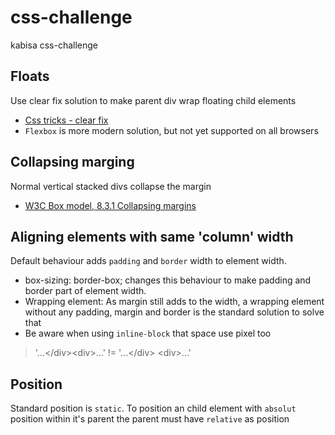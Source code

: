 # css-challenge
kabisa css-challenge

## Floats

Use clear fix solution to make parent div wrap floating child elements

* [Css tricks - clear fix](https://css-tricks.com/snippets/css/clear-fix/)
* `Flexbox` is more modern solution, but not yet supported on all browsers

## Collapsing marging

Normal vertical stacked divs collapse the margin

* [W3C Box model, 8.3.1 Collapsing margins](http://www.w3.org/TR/CSS21/box.html#collapsing-margins")
  

## Aligning elements with same 'column' width

Default behaviour adds `padding` and `border` width to element width.

* box-sizing: border-box; changes this behaviour to make padding and border part of element width.
* Wrapping element: As margin still adds to the width, a wrapping element without any padding, margin and border is the standard solution to solve that
* Be aware when using `inline-block` that space use pixel too 

> '...&lt;/div&gt;&lt;div&gt;...' != '...&lt;/div&gt;  &lt;div&gt;...' 

## Position

Standard position is `static`. To position an child element with `absolut` position within it's parent the parent must have `relative` as position

